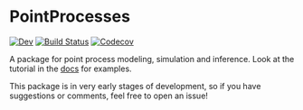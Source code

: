 # PointProcesses

[![Dev](https://img.shields.io/badge/docs-dev-blue.svg)](https://gdalle.github.io/PointProcesses.jl/dev)
[![Build Status](https://github.com/gdalle/PointProcesses.jl/workflows/CI/badge.svg)](https://github.com/gdalle/PointProcesses.jl/actions)
[![Codecov](https://codecov.io/gh/gdalle/PointProcesses.jl/branch/master/graph/badge.svg?token=ic5RSs629v)](https://codecov.io/gh/gdalle/PointProcesses.jl)

A package for point process modeling, simulation and inference. Look at the tutorial in the [docs](https://gdalle.github.io/PointProcesses.jl/dev) for examples.

This package is in very early stages of development, so if you have suggestions or comments, feel free to open an issue!
